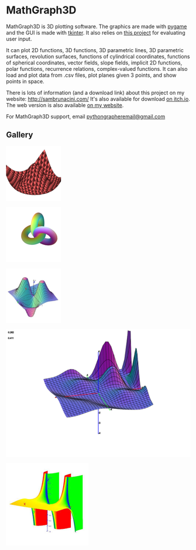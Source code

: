 # MathGraph3D

MathGraph3D is 3D plotting software. The graphics are made with [pygame](https://github.com/pygame/pygame) and the GUI is made with [tkinter](https://wiki.python.org/moin/TkInter). It also relies on [this project](https://github.com/sam-lb/CAS) for evaluating user input.

It can plot 2D functions, 3D functions, 3D parametric lines, 3D parametric surfaces, revolution surfaces, functions of cylindrical coordinates, functions of spherical coordinates, vector fields, slope fields, implicit 2D functions, polar functions, recurrence relations, complex-valued functions. It can also load and plot data from .csv files, plot planes given 3 points, and show points in space.

There is lots of information (and a download link) about this project on my website: http://sambrunacini.com/
It's also available for download [on itch.io](https://sam-brunacini.itch.io/mathgraph3d).
The web version is also available [on my website](http://plotter.sambrunacini.com/).

For MathGraph3D support, email pythongrapheremail@gmail.com

## Gallery

![Example 1](https://github.com/sam-lb/mathgraph3d/blob/master/img/04B479C6-05E8-4B72-8213-DBF1C7E101CD.png)

![Example 2](https://github.com/sam-lb/mathgraph3d/blob/master/img/6835AFB9-6642-442F-A920-C068D3AC5CAD.png)

![Example 3](https://github.com/sam-lb/mathgraph3d/blob/master/img/698ADC6A-043A-4B17-A6F3-6B1B23EF16E5.png)

![Example 4](https://github.com/sam-lb/mathgraph3d/blob/master/img/DD38F411-3465-4BA3-95C2-490C1EF1FD16.png)

![Example 5](https://github.com/sam-lb/mathgraph3d/blob/master/img/F780BF26-1A43-4AA6-A0B7-0737DED034C0.jpeg)
